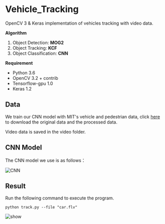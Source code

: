 # Vehicle_Tracking
OpenCV 3 &amp; Keras implementation of vehicles tracking with video data.

**Algorithm**  
1. Object Detection: **MOG2**  
2. Object Tracking: **KCF**  
3. Object Classification: **CNN**  

**Requirement**  
- Python 3.6  
- OpenCV 3.2 + contrib  
- Tensorflow-gpu 1.0  
- Keras 1.2  

## Data

We train our CNN model with MIT's vehicle and pedestrian data, click [here](https://pan.baidu.com/s/1qXRQ5dy) to download the original data and the processed data.

Video data is saved in the video folder.

## CNN Model

The CNN model we use is as follows：

![CNN](/image/model.png)

## Result
Run the following command to execute the program.

`python track.py --file "car.flv"`

![show](/image/show.png)
